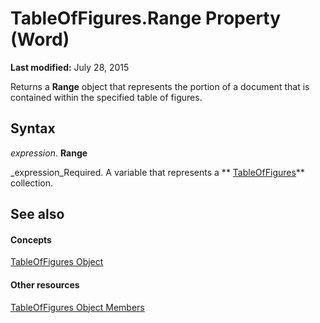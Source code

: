 
# TableOfFigures.Range Property (Word)

 **Last modified:** July 28, 2015

Returns a  **Range** object that represents the portion of a document that is contained within the specified table of figures.

## Syntax

 _expression_. **Range**

 _expression_Required. A variable that represents a  ** [TableOfFigures](0a93d274-cd2e-3d65-48bc-b8fea84ff268.md)** collection.


## See also


#### Concepts


 [TableOfFigures Object](0a93d274-cd2e-3d65-48bc-b8fea84ff268.md)
#### Other resources


 [TableOfFigures Object Members](14c3e2a0-1306-742e-63a8-beeef8c2abd8.md)
